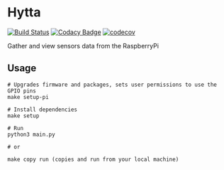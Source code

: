 # Hytta

[![Build Status](https://travis-ci.com/lucavallin/hytta.svg?branch=master)](https://travis-ci.com/lucavallin/hytta) [![Codacy Badge](https://api.codacy.com/project/badge/Grade/20d8f217d7bc424c86a15c1e1dcefe46)](https://www.codacy.com/app/lucavallin/hytta?utm_source=github.com&utm_medium=referral&utm_content=lucavallin/hytta&utm_campaign=Badge_Grade) [![codecov](https://codecov.io/gh/lucavallin/hytta/branch/master/graph/badge.svg)](https://codecov.io/gh/lucavallin/hytta)

Gather and view sensors data from the RaspberryPi

## Usage

```
# Upgrades firmware and packages, sets user permissions to use the GPIO pins
make setup-pi

# Install dependencies
make setup

# Run
python3 main.py

# or

make copy run (copies and run from your local machine)
```
